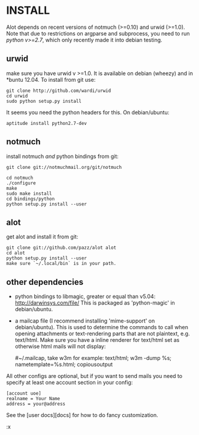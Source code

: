 INSTALL
=======

Alot depends on recent versions of notmuch (>=0.10) and urwid (>=1.0). Note that due to restrictions
on argparse and subprocess, you need to run *python v>=2.7*, which only recently made it
into debian testing.

urwid
-----
make sure you have urwid v >=1.0. It is available on debian (wheezy)
and in *buntu 12.04. To install from git use:

    git clone http://github.com/wardi/urwid
    cd urwid
    sudo python setup.py install

It seems you need the python headers for this. On debian/ubuntu:

    aptitude install python2.7-dev


notmuch
-------
install notmuch *and* python bindings from git:

    git clone git://notmuchmail.org/git/notmuch

    cd notmuch
    ./configure
    make
    sudo make install
    cd bindings/python
    python setup.py install --user


alot
----
get alot and install it from git:

    git clone git://github.com/pazz/alot alot
    cd alot
    python setup.py install --user
    make sure `~/.local/bin` is in your path.


other dependencies
------------------
 * python bindings to libmagic, greater or equal than v5.04:
   http://darwinsys.com/file/ 
   This is packaged as 'python-magic' in debian/ubuntu.

 * a mailcap file (I recommend installing 'mime-support' on debian/ubuntu).
   This is used to determine the commands to call when opening attachments
   or text-rendering parts that are not plaintext, e.g. text/html.
   Make sure you have a inline renderer for text/html set as otherwise
   html mails will not display:

    #~/.mailcap, take w3m for example:
    text/html;  w3m -dump %s; nametemplate=%s.html; copiousoutput


All other configs are optional, but if you want to send mails you need to specify at least one
account section in your config:

    [account uoe]
    realname = Your Name
    address = your@address

See the [user docs][docs] for how to do fancy customization.

:x
